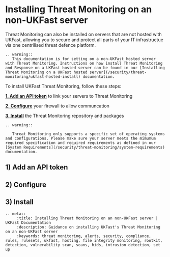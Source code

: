 # Installing Threat Monitoring on an non-UKFast server

Threat Monitoring can also be installed on servers that are not hosted with UKFast, allowing you to secure and protect all parts of your IT infrastructue via one centrilised threat defence platform.

```eval_rst
.. warning::
   This documentation is for setting on a non-UKFast hosted server with Threat Monitoring. Instructions on how install Threat Monitoring and Response on a UKFast hosted server can be found in our [Installing Threat Monitoring on a UKFast hosted server](/security/threat-monitoring/ukfast-hosted-install) documentation.
```


To install UKFast Threat Monitoring, follow these steps:

**[1. Add an API token](#add-api-token)** to link your servers to Threat Monitoring

**[2. Configure](#configure)** your firewall to allow communcation

**[3. Install](#install)** the Threat Monitoring repository and packages

```eval_rst
.. warning::

   Threat Monitoring only supports a specific set of operating systems and configurations. Please make sure your server meets the mimumum required specification and required requirements as defined in our [System Requirements](/security/threat-monitoring/system-requirements) documentation.

```

## 1) Add an API token

## 2) Configure

## 3) Install

```eval_rst
.. meta::
     :title: Installing Threat Monitoring on an non-UKFast server | UKFast Documentation
     :description: Guidance on installing UKFast's Threat Monitoring on an non-UKFast server
     :keywords: threat monitoring, alerts, security, compliance, rules, rulesets, ukfast, hosting, file integrity monitoring, rootkit, detection, vulnerability scan, scans, hids, intrusion detection, set up

